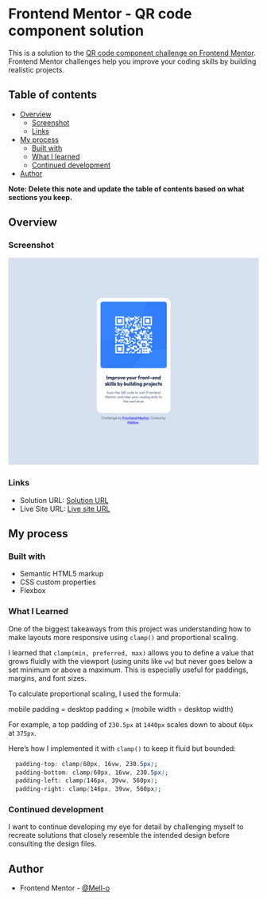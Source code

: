 # Frontend Mentor - QR code component solution

This is a solution to the [QR code component challenge on Frontend Mentor](https://www.frontendmentor.io/challenges/qr-code-component-iux_sIO_H). Frontend Mentor challenges help you improve your coding skills by building realistic projects. 

## Table of contents

- [Overview](#overview)
  - [Screenshot](#screenshot)
  - [Links](#links)
- [My process](#my-process)
  - [Built with](#built-with)
  - [What I learned](#what-i-learned)
  - [Continued development](#continued-development)
- [Author](#author)

**Note: Delete this note and update the table of contents based on what sections you keep.**

## Overview

### Screenshot

![QR code component](./screenshot.png)

### Links

- Solution URL: [Solution URL](https://mell-o.github.io/qr-code-component-main/)
- Live Site URL: [Live site URL](https://mell-o.github.io/qr-code-component-main/)

## My process

### Built with

- Semantic HTML5 markup
- CSS custom properties
- Flexbox

### What I Learned

One of the biggest takeaways from this project was understanding how to make layouts more responsive using `clamp()` and proportional scaling.

I learned that `clamp(min, preferred, max)` allows you to define a value that grows fluidly with the viewport (using units like `vw`) but never goes below a set minimum or above a maximum. This is especially useful for paddings, margins, and font sizes.

To calculate proportional scaling, I used the formula:

mobile padding = desktop padding × (mobile width ÷ desktop width)

For example, a top padding of `230.5px` at `1440px` scales down to about `60px` at `375px`.

Here’s how I implemented it with `clamp()` to keep it fluid but bounded:

```css
  padding-top: clamp(60px, 16vw, 230.5px);
  padding-bottom: clamp(60px, 16vw, 230.5px);
  padding-left: clamp(146px, 39vw, 560px);
  padding-right: clamp(146px, 39vw, 560px);
```

### Continued development

I want to continue developing my eye for detail by challenging myself to recreate solutions that closely resemble the intended design before consulting the design files.


## Author

- Frontend Mentor - [@Mell-o](https://www.frontendmentor.io/profile/Mell-o)
